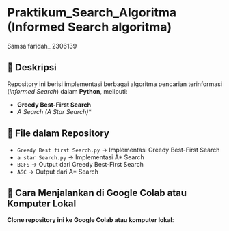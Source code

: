 # Praktikum_Search_Algoritma  (Informed Search algoritma)
Samsa faridah_ 2306139

## 📌 Deskripsi
Repository ini berisi implementasi berbagai algoritma pencarian terinformasi (*Informed Search*) dalam **Python**, meliputi:

- **Greedy Best-First Search**
- **A* Search (A Star Search)**

## 📂 File dalam Repository
- `Greedy Best first Search.py` → Implementasi Greedy Best-First Search
- `a star Search.py` → Implementasi A* Search
- `BGFS` → Output dari Greedy Best-First Search
- `ASC` → Output dari A* Search


## 🚀 Cara Menjalankan di Google Colab atau Komputer Lokal

 **Clone repository ini ke Google Colab atau komputer lokal**:
   

